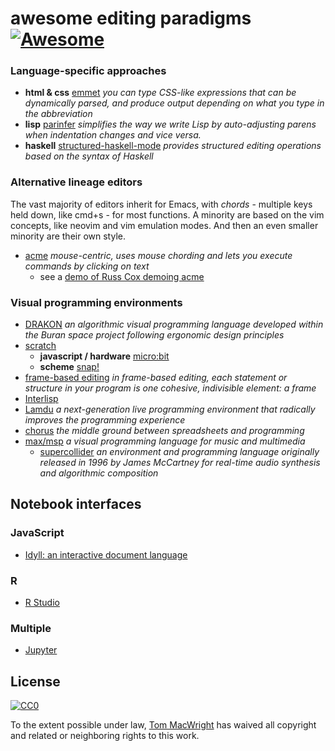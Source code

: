 # awesome editing paradigms  [![Awesome](https://cdn.rawgit.com/sindresorhus/awesome/d7305f38d29fed78fa85652e3a63e154dd8e8829/media/badge.svg)](https://github.com/sindresorhus/awesome)

### Language-specific approaches

* **html & css** [emmet](https://emmet.io/) _you can type CSS-like expressions that can be dynamically parsed, and produce output depending on what you type in the abbreviation_
* **lisp** [parinfer](https://shaunlebron.github.io/parinfer/) _simplifies the way we write Lisp by auto-adjusting parens when indentation changes and vice versa._
* **haskell** [structured-haskell-mode](https://github.com/chrisdone/structured-haskell-mode) _provides structured editing operations based on the syntax of Haskell_

### Alternative lineage editors

The vast majority of editors inherit for Emacs, with _chords_ - multiple keys held down, like cmd+s - for most functions. A minority are
based on the vim concepts, like neovim and vim emulation modes. And then an even smaller minority are their own style.

* [acme](https://en.wikipedia.org/wiki/Acme_(text_editor)) _mouse-centric, uses mouse chording and lets you execute commands by clicking on text_
  * see a [demo of Russ Cox demoing acme](https://www.youtube.com/watch?v=dP1xVpMPn8M)

### Visual programming environments

* [DRAKON](https://en.wikipedia.org/wiki/DRAKON) _an algorithmic visual programming language developed within the Buran space project following ergonomic design principles_
* [scratch](https://scratch.mit.edu/)
  * **javascript / hardware** [micro:bit](https://pxt.microbit.org/)
  * **scheme** [snap!](http://snap.berkeley.edu/)
* [frame-based editing](https://www.greenfoot.org/frames/) _in frame-based editing, each statement or structure in your program is one cohesive, indivisible element: a frame_
* [Interlisp](https://en.wikipedia.org/wiki/Interlisp)
* [Lamdu](http://www.lamdu.org/) _a next-generation live programming environment that radically improves the programming experience_
* [chorus](http://www.chorus-home.org/) _the middle ground between spreadsheets and programming_
* [max/msp](https://en.wikipedia.org/wiki/Max_(software)) _a visual programming language for music and multimedia_
  * [supercollider](https://en.wikipedia.org/wiki/SuperCollider) _an environment and programming language originally released in 1996 by James McCartney for real-time audio synthesis and algorithmic composition_

## Notebook interfaces

### JavaScript

* [Idyll: an interactive document language](https://github.com/idyll-lang/idyll)

### R

* [R Studio](https://www.rstudio.com/)

### Multiple

* [Jupyter](https://jupyter.org/)

## License

[![CC0](https://licensebuttons.net/p/zero/1.0/88x31.png)](https://creativecommons.org/publicdomain/zero/1.0/ )

To the extent possible under law, [Tom MacWright](http://www.macwright.org) has waived all copyright and related or neighboring rights to this work.
